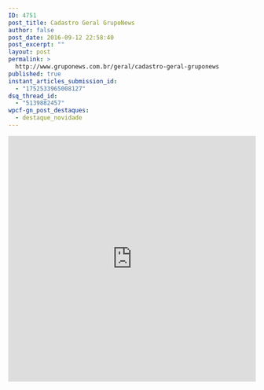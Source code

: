 ```yaml
---
ID: 4751
post_title: Cadastro Geral GrupoNews
author: false
post_date: 2016-09-12 22:58:40
post_excerpt: ""
layout: post
permalink: >
  http://www.gruponews.com.br/geral/cadastro-geral-gruponews
published: true
instant_articles_submission_id:
  - "1752533965008127"
dsq_thread_id:
  - "5139882457"
wpcf-gn_post_destaques:
  - destaque_novidade
---
```

<iframe src="https://docs.google.com/forms/d/e/1FAIpQLSfjLf8Vk74lbyfoTAtFDIUh-NjvBvMTg--6TVDJPniwyeaazw/viewform?embedded=true" width="100%" height="500" frameborder="0" marginheight="0" marginwidth="0">Cadastre-se para receber áudios, vídeos, artigos, notícias e agilize sua inscrição para os próximos encontros.</iframe>
